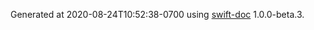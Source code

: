 Generated at 2020-08-24T10:​52:​38-0700 using [swift-doc](https:​//github.com/SwiftDocOrg/swift-doc) 1.0.0-beta.3.
